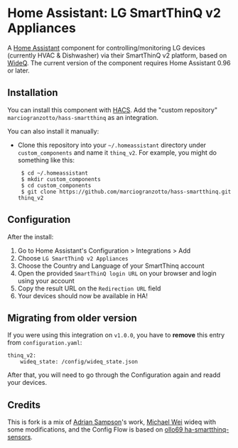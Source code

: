Home Assistant: LG SmartThinQ v2 Appliances
=======================================

A [Home Assistant][hass] component for controlling/monitoring LG devices
(currently HVAC & Dishwasher) via their SmartThinQ v2 platform, based on
[WideQ][].  The current version of the component requires Home Assistant 0.96
or later.

## Installation

You can install this component with [HACS][].
Add the "custom repository" `marciogranzotto/hass-smartthinq` as an integration.

[hass]: https://home-assistant.io
[wideq]: https://github.com/marciogranzotto/wideq
[hacs]: https://github.com/hacs/integration

You can also install it manually:

- Clone this repository into your `~/.homeassistant` directory under `custom_components` and name it `thinq_v2`. For example, you might do something like this:

       $ cd ~/.homeassistant
       $ mkdir custom_components
       $ cd custom_components
       $ git clone https://github.com/marciogranzotto/hass-smartthinq.git thinq_v2

## Configuration

After the install:
1. Go to Home Assistant's Configuration > Integrations > Add
2. Choose `LG SmartThinQ v2 Appliances`
3. Choose the Country and Language of your SmartThinq account
4. Open the provided `SmartThinQ login URL` on your browser and login using your account
5. Copy the result URL on the `Redirection URL` field
6. Your devices should now be available in HA!

## Migrating from older version

If you were using this integration on `v1.0.0`, you have to **remove** this entry from `configuration.yaml`:
```
thinq_v2:
    wideq_state: /config/wideq_state.json
```

After that, you will need to go through the Configuration again and readd your devices.

Credits
-------

This is fork is a mix of [Adrian Sampson][adrian]'s work, [Michael Wei][no2chem] wideq with some modifications, and the Config Flow is based on [ollo69 ha-smartthinq-sensors][ha-smartthinq-sensors]. 

[adrian]: http://www.cs.cornell.edu/~asampson/
[no2chem]: https://github.com/no2chem
[ha-smartthinq-sensors]: https://github.com/ollo69/ha-smartthinq-sensors
[mit]: https://opensource.org/licenses/MIT
